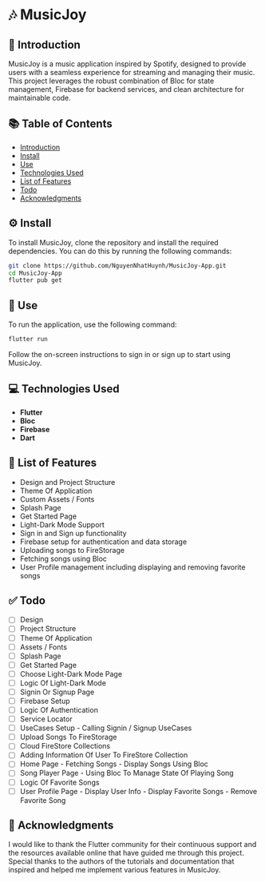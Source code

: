 # 🎶 MusicJoy

## 📖 Introduction
MusicJoy is a music application inspired by Spotify, designed to provide users with a seamless experience for streaming and managing their music. This project leverages the robust combination of Bloc for state management, Firebase for backend services, and clean architecture for maintainable code.

## 📚 Table of Contents
- [Introduction](#introduction)
- [Install](#install)
- [Use](#use)
- [Technologies Used](#technologies-used)
- [List of Features](#list-of-features)
- [Todo](#todo)
- [Acknowledgments](#acknowledgments)

## ⚙️ Install
To install MusicJoy, clone the repository and install the required dependencies. You can do this by running the following commands:

```bash
git clone https://github.com/NguyenNhatHuynh/MusicJoy-App.git
cd MusicJoy-App
flutter pub get
```

## 🚀 Use
To run the application, use the following command:

```bash
flutter run
```

Follow the on-screen instructions to sign in or sign up to start using MusicJoy.

## 💻 Technologies Used
- **Flutter**
- **Bloc**
- **Firebase**
- **Dart**

## 🔧 List of Features
- Design and Project Structure
- Theme Of Application
- Custom Assets / Fonts
- Splash Page
- Get Started Page
- Light-Dark Mode Support
- Sign in and Sign up functionality
- Firebase setup for authentication and data storage
- Uploading songs to FireStorage
- Fetching songs using Bloc
- User Profile management including displaying and removing favorite songs

## ✅ Todo
- [ ] Design
- [ ] Project Structure
- [ ] Theme Of Application
- [ ] Assets / Fonts
- [ ] Splash Page
- [ ] Get Started Page
- [ ] Choose Light-Dark Mode Page
- [ ] Logic Of Light-Dark Mode
- [ ] Signin Or Signup Page
- [ ] Firebase Setup
- [ ] Logic Of Authentication
- [ ] Service Locator
- [ ] UseCases Setup - Calling Signin / Signup UseCases
- [ ] Upload Songs To FireStorage
- [ ] Cloud FireStore Collections
- [ ] Adding Information Of User To FireStore Collection
- [ ] Home Page - Fetching Songs - Display Songs Using Bloc
- [ ] Song Player Page - Using Bloc To Manage State Of Playing Song
- [ ] Logic Of Favorite Songs
- [ ] User Profile Page - Display User Info - Display Favorite Songs - Remove Favorite Song

## 🙏 Acknowledgments
I would like to thank the Flutter community for their continuous support and the resources available online that have guided me through this project. Special thanks to the authors of the tutorials and documentation that inspired and helped me implement various features in MusicJoy.
